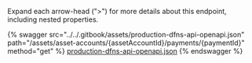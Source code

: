 Expand each arrow-head (">") for more details about this endpoint, including nested properties.  

 {% swagger src="../../.gitbook/assets/production-dfns-api-openapi.json" path="/assets/asset-accounts/{assetAccountId}/payments/{paymentId}" method="get" %}
[production-dfns-api-openapi.json](../../.gitbook/assets/production-dfns-api-openapi.json)
{% endswagger %}
